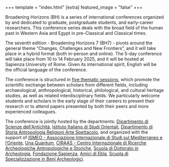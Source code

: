 +++
template = "index.html"
[extra]
featured_image = "false"
+++

Broadening Horizons (BH) is a series of international conferences organized by and dedicated to graduate, postgraduate students, and early-career researchers. This conference series deals with the broad field of the human past in Western Asia and Egypt in pre-Classical and Classical times.

The seventh edition - Broadening Horizons 7 (BH7) - pivots around the general theme “Changes, Challenges and New Frontiers”, and it will take place in a hybrid format (both in-person and online). The 5-day conference will take place from 10 to 14 February 2025, and it will be hosted at Sapienza University of Rome. Given its international spirit, English will be the official language of the conference. 

The conference is structured in [five thematic sessions](/about/sessions), which promote the scientific exchange between scholars from different fields, including archaeological, anthropological, historical, philological, and cultural heritage studies, as well as related interdisciplinary fields. We particularly welcome students and scholars in the early stage of their careers to present their research or to attend papers presented by both their peers and more experienced colleagues. 

The conference is jointly hosted by the departments: [Dipartimento di Scienze dell'Antichità](https://www.antichita.uniroma1.it/eng), [Istituto Italiano di Studi Orientali](https://web.uniroma1.it/diso/en),  [Dipartimento di Storia Antropologia Religioni Arte Spettacolo](https://saras.uniroma1.it/en), and organized with the support of [ISMEO - Associazione Internazionale di Studi sul Mediterraneo e l’Oriente](https://www.ismeo.eu/), [Una Quantum](https://www.unaquantum.com/), [CIRAAS - Centro Internazionale di Ricerche Archeologiche Antropologiche e Storiche](https://www.lacabalesta.it/ciraas/index1.html), [Scuola di Dottorato in Archeologia](https://phd.uniroma1.it/web/PHD-SCHOOL-OF-ARCHAEOLOGY_nD3482_EN.aspx), [Fondazione Sapienza](https://www.fondazionesapienza.uniroma1.it/), [Amici di Ebla](https://www.amicidiebla.org/), [Scuola di Specializzazione in Beni Archeologici](https://web.uniroma1.it/scuola_beniarcheologici/en).